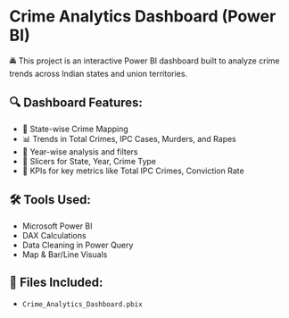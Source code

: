 # Crime Analytics Dashboard (Power BI)

🚔 This project is an interactive Power BI dashboard built to analyze crime trends across Indian states and union territories.

## 🔍 Dashboard Features:
- 📍 State-wise Crime Mapping
- 📊 Trends in Total Crimes, IPC Cases, Murders, and Rapes
- 📅 Year-wise analysis and filters
- 🔘 Slicers for State, Year, Crime Type
- 🧩 KPIs for key metrics like Total IPC Crimes, Conviction Rate

## 🛠️ Tools Used:
- Microsoft Power BI
- DAX Calculations
- Data Cleaning in Power Query
- Map & Bar/Line Visuals

## 📁 Files Included:
- `Crime_Analytics_Dashboard.pbix`




